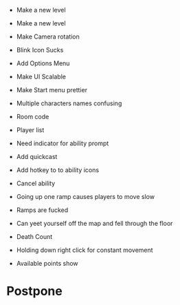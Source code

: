 + Make a new level
+ Make a new level
+ Make Camera rotation
+ Blink Icon Sucks


+ Add Options Menu
+ Make UI Scalable
+ Make Start menu prettier

+ Multiple characters names confusing
+ Room code
+ Player list
+ Need indicator for ability prompt
+ Add quickcast
+ Add hotkey to to ability icons
+ Cancel ability
+ Going up one ramp causes players to move slow
+ Ramps are fucked
+ Can yeet yourself off the map and fell through the floor

+ Death Count
+ Holding down right click for constant movement
+ Available points show

# Postpone